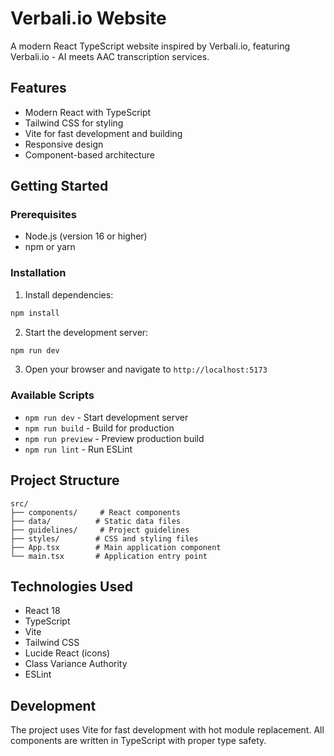 # Verbali.io Website

A modern React TypeScript website inspired by Verbali.io, featuring Verbali.io - AI meets AAC transcription services.

## Features

- Modern React with TypeScript
- Tailwind CSS for styling
- Vite for fast development and building
- Responsive design
- Component-based architecture

## Getting Started

### Prerequisites

- Node.js (version 16 or higher)
- npm or yarn

### Installation

1. Install dependencies:

```bash
npm install
```

2. Start the development server:

```bash
npm run dev
```

3. Open your browser and navigate to `http://localhost:5173`

### Available Scripts

- `npm run dev` - Start development server
- `npm run build` - Build for production
- `npm run preview` - Preview production build
- `npm run lint` - Run ESLint

## Project Structure

```
src/
├── components/     # React components
├── data/          # Static data files
├── guidelines/     # Project guidelines
├── styles/        # CSS and styling files
├── App.tsx        # Main application component
└── main.tsx       # Application entry point
```

## Technologies Used

- React 18
- TypeScript
- Vite
- Tailwind CSS
- Lucide React (icons)
- Class Variance Authority
- ESLint

## Development

The project uses Vite for fast development with hot module replacement. All components are written in TypeScript with proper type safety.
